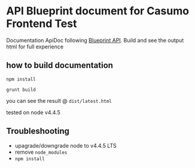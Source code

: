 # API Blueprint document for Casumo Frontend Test

Documentation ApiDoc following [Blueprint API](https://github.com/apiaryio/api-blueprint). 
Build and see the output html for full experience

## how to build documentation

`npm install`

`grunt build`

you can see the result @ `dist/latest.html`

tested on node v4.4.5

## Troubleshooting

+ upagrade/downgrade node to v4.4.5 LTS
+ remove `node_modules`
+ `npm install`